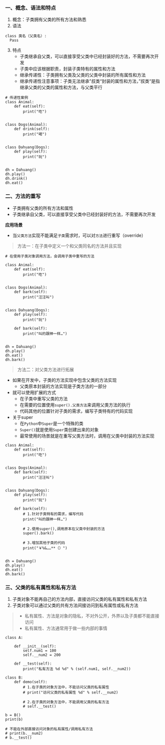 ### 一、概念、语法和特点

1. 概念：子类拥有父类的所有方法和熟悉
2. 语法

```
class 类名（父类名）:
  Pass
```

3. 特点
    * 子类继承自父类，可以直接享受父类中已经封装好的方法，不需要再次开发
    * 子类中应该根据职责，封装子类特有的属性和方法
    * 继承传递性：子类拥有父类及父类的父类中封装的所有属性和方法
    * 继承传递性注意事项：子类无法继承”叔类“封装的属性和方法，”叔类“是指继承父类的父类的属性和方法，与父类平行

```
# 传递性案例
class Animal:
    def eat(self):
        print("吃")


class Dogs(Animal):
    def drink(self):
        print("喝")


class Dahuang(Dogs):
    def play(self):
        print("玩")


dh = Dahuang()
dh.play()
dh.drink()
dh.eat()
```

### 二、方法的重写
* 子类拥有父类的所有方法和属性
* 子类继承自父类，可以直接享受父类中已经封装好的方法，不需要再次开发

**应用场景**
* 当`父类方法`实现不能满足`子类`需求时，可以对`方法`进行重写（override）

> 方法一：在子类中定义一个和父类同名的方法并且实现
```
# 在使用子类对象调用方法，会调用子类中重写的方法

class Animal:
    def eat(self):
        print("吃")


class Dogs(Animal):
    def bark(self):
        print("汪汪叫")


class Dahuang(Dogs):
    def play(self):
        print("玩")

    def bark(self):
        print("叫的跟神一样…")


dh = Dahuang()
dh.play()
dh.eat()
dh.bark()
```

> 方法二：对父类方法进行拓展

* 如果在开发中，子类的方法实现中包含父类的方法实现
    + 父类原本封装的方法实现是子类方法的一部分
* 就可以使用扩展的方式
    + 在子类中重写父类的方法
    + 在需要的位置使用`super().父类方法`来调用父类方法的执行
    + 代码其他的位置针对子类的需求，编写子类特有的代码实现
* 关于super
    + 在`Python`中`Super`是一个特殊的类
    + `Super()`就是使用`Super`类创建出来的对象
    + 最常使用的场景就是在重写父类方法时，调用在父类中封装的方法实现

```
class Animal:
    def eat(self):
        print("吃")


class Dogs(Animal):
    def bark(self):
        print("汪汪叫")


class Dahuang(Dogs):
    def play(self):
        print("玩")

    def bark(self):
        # 1.针对子类特有的需求，编写代码
        print("叫的跟神一样…")

        # 2.使用super(),调用原本在父类中封装的方法
        super().bark()

        # 3.增加其他子类的代码
        print("￥%&……**（）")
        

dh = Dahuang()
dh.play()
dh.eat()
dh.bark()
```

### 三、父类的私有属性和私有方法

1. 子类对象不能再自己的方法内部，直接访问父类的私有属性和私有方法
2. 子类对象可以通过父类的共有方法间接访问到私有属性或私有方法

> * 私有属性、方法是对象的隐私，不对外公开，外界以及子类都不能直接访问
> * 私有属性、方法通常用于做一些内部的事情

```
class A:

    def __init__(self):
        self.num1 = 100
        self.__num2 = 200

    def __test(self):
        print("私有方法 %d %d" % (self.num1, self.__num2))

class B:
    def demo(self):
        # 1.在子类的对象方法中，不能访问父类的私有属性
        # print("访问父类的私有属性 %d" % self.__num2)

        # 2.在子类的对象方法中，不能调用父类的私有方法
        # self.__test()

b = B()
print(b)

# 不能在外部直接访问对象的私有属性/调用私有方法
# print(b.__num2)
# b.__test()
```


